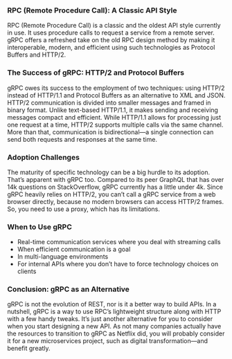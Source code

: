 ### RPC (Remote Procedure Call): A Classic API Style

RPC (Remote Procedure Call) is a classic and the oldest API style currently in use. It uses procedure calls to request a service from a remote server. gRPC offers a refreshed take on the old RPC design method by making it interoperable, modern, and efficient using such technologies as Protocol Buffers and HTTP/2.

### The Success of gRPC: HTTP/2 and Protocol Buffers

gRPC owes its success to the employment of two techniques: using HTTP/2 instead of HTTP/1.1 and Protocol Buffers as an alternative to XML and JSON. HTTP/2 communication is divided into smaller messages and framed in binary format. Unlike text-based HTTP/1.1, it makes sending and receiving messages compact and efficient. While HTTP/1.1 allows for processing just one request at a time, HTTP/2 supports multiple calls via the same channel. More than that, communication is bidirectional—a single connection can send both requests and responses at the same time.

### Adoption Challenges

The maturity of specific technology can be a big hurdle to its adoption. That’s apparent with gRPC too. Compared to its peer GraphQL that has over 14k questions on StackOverflow, gRPC currently has a little under 4k. Since gRPC heavily relies on HTTP/2, you can’t call a gRPC service from a web browser directly, because no modern browsers can access HTTP/2 frames. So, you need to use a proxy, which has its limitations.

### When to Use gRPC

- Real-time communication services where you deal with streaming calls
- When efficient communication is a goal
- In multi-language environments
- For internal APIs where you don’t have to force technology choices on clients

### Conclusion: gRPC as an Alternative

gRPC is not the evolution of REST, nor is it a better way to build APIs. In a nutshell, gRPC is a way to use RPC’s lightweight structure along with HTTP with a few handy tweaks. It’s just another alternative for you to consider when you start designing a new API. As not many companies actually have the resources to transition to gRPC as Netflix did, you will probably consider it for a new microservices project, such as digital transformation—and benefit greatly.
